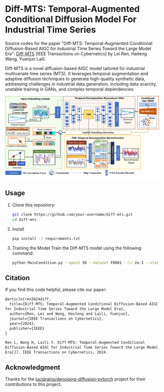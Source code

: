 # Diff-MTS: Temporal-Augmented Conditional Diffusion Model For Industrial Time Series

Source codes for the paper "Diff-MTS: Temporal-Augmented Conditional Diffusion-Based AIGC for Industrial Time Series Toward the Large Model Era": [Diff-MTS](https://ieeexplore.ieee.org/document/10697287) [IEEE Transactions on Cybernetics] by Lei Ren, Haiteng Wang, Yuanjun Laili.

Diff-MTS is a novel diffusion-based AIGC model tailored for industrial multivariate time series (MTS). It leverages temporal augmentation and adaptive diffusion techniques to generate high-quality synthetic data, addressing challenges in industrial data generation, including data scarcity, unstable training in GANs, and complex temporal dependencies.

![Example Image](weights/framework.png)


## Usage

1. Clone this repository:
   ```bash
   git clone https://github.com/your-username/diff-mts.git
   cd diff-mts
2. Install 
    ```bash
    pip install -r requirements.txt
3. Training the Model
    Train the Diff-MTS model using the following command: 
    ```bash
    python MainCondition.py --epoch 50 --dataset FD001 --lr 2e-3 --state all --model_name DiffUnet --T 500 --window_size 48 --sample_type ddpm --input_size 14
    ```

## Citation
If you find this code helpful, please cite our paper:
```
@article{ren2024diff,
  title={Diff-MTS: Temporal-Augmented Conditional Diffusion-Based AIGC for Industrial Time Series Toward the Large Model Era},
  author={Ren, Lei and Wang, Haiteng and Laili, Yuanjun},
  journal={IEEE Transactions on Cybernetics},
  year={2024},
  publisher={IEEE}
}
```
```
Ren L, Wang H, Laili Y. Diff-MTS: Temporal-Augmented Conditional Diffusion-Based AIGC for Industrial Time Series Toward the Large Model Era[J]. IEEE Transactions on Cybernetics, 2024.
```

## Acknowledgment

Thanks for the [lucidrains/denoising-diffusion-pytorch](https://github.com/lucidrains/denoising-diffusion-pytorch) project for their contributions to this project.

